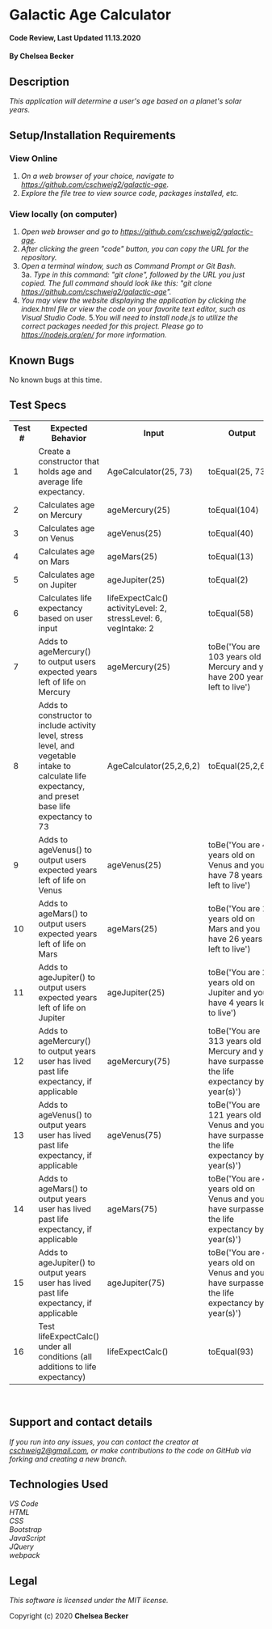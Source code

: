 # Galactic Age Calculator

#### Code Review, Last Updated 11.13.2020

#### **By Chelsea Becker**

## Description

_This application will determine a user's age based on a planet's solar years._

## Setup/Installation Requirements
### View Online
1. _On a web browser of your choice, navigate to https://github.com/cschweig2/galactic-age._
2. _Explore the file tree to view source code, packages installed, etc._

### View locally (on computer)
1. _Open web browser and go to https://github.com/cschweig2/galactic-age._
2. _After clicking the green "code" button, you can copy the URL for the repository._
3. _Open a terminal window, such as Command Prompt or Git Bash._<br>
  3a. _Type in this command: "git clone", followed by the URL you just copied. The full command should look like this: "git clone https://github.com/cschweig2/galactic-age"._
4. _You may view the website displaying the application by clicking the index.html file or view the code on your favorite text editor, such as Visual Studio Code._
5._You will need to install node.js to utilize the correct packages needed for this project. Please go to https://nodejs.org/en/ for more information._

## Known Bugs

No known bugs at this time.

## Test Specs

<table>
  <tr>
    <th>Test #</th>
    <th>Expected Behavior</th>
    <th>Input</th>
    <th>Output</th>
  </tr>
  <tr>
    <td>1</td>
    <td>Create a constructor that holds age and average life expectancy.
    <td>AgeCalculator(25, 73)</td>
    <td>toEqual(25, 73)</td>
  </tr>
  <tr>
    <td>2</td>
    <td>Calculates age on Mercury</td>
    <td>ageMercury(25)</td>
    <td>toEqual(104)</td>
  </tr>
  <tr>
    <td>3</td>
    <td>Calculates age on Venus</td>
    <td>ageVenus(25)</td>
    <td>toEqual(40)</td>
  </tr>
  <tr>
    <td>4</td>
    <td>Calculates age on Mars</td>
    <td>ageMars(25)</td>
    <td>toEqual(13)</td>
  </tr>
  <tr>
    <td>5</td>
    <td>Calculates age on Jupiter</td>
    <td>ageJupiter(25)</td>
    <td>toEqual(2)</td>
  </tr>
  <tr>
    <td>6</td>
    <td>Calculates life expectancy based on user input</td>
    <td>lifeExpectCalc()<br>activityLevel: 2, stressLevel: 6, vegIntake: 2</td>
    <td>toEqual(58)</td>
  </tr>
  <tr>
    <td>7</td>
    <td>Adds to ageMercury() to output users expected years left of life on Mercury</td>
    <td>ageMercury(25)</td>
    <td>toBe('You are 103 years old on Mercury and you have 200 years left to live')</td>
  </tr>
  <tr>
    <td>8</td>
    <td>Adds to constructor to include activity level, stress level, and vegetable intake to calculate life expectancy, and preset base life expectancy to 73</td>
    <td>AgeCalculator(25,2,6,2)</td>
    <td>toEqual(25,2,6,2)</td>
  </tr>
  <tr>
    <td>9</td>
    <td>Adds to ageVenus() to output users expected years left of life on Venus</td>
    <td>ageVenus(25)</td>
    <td>toBe('You are 40 years old on Venus and you have 78 years left to live')</td>
  </tr>
  <tr>
    <td>10</td>
    <td>Adds to ageMars() to output users expected years left of life on Mars</td>
    <td>ageMars(25)</td>
    <td>toBe('You are 13 years old on Mars and you have 26 years left to live')</td>
  </tr>
  <tr>
    <td>11</td>
    <td>Adds to ageJupiter() to output users expected years left of life on Jupiter</td>
    <td>ageJupiter(25)</td>
    <td>toBe('You are 2 years old on Jupiter and you have 4 years left to live')</td>
  </tr>
  <tr>
    <td>12</td>
    <td>Adds to ageMercury() to output years user has lived past life expectancy, if applicable</td>
    <td>ageMercury(75)</td>
    <td>toBe('You are 313 years old on Mercury and you have surpassed the life expectancy by 9 year(s)')</td>
  </tr>
  <tr>
    <td>13</td>
    <td>Adds to ageVenus() to output years user has lived past life expectancy, if applicable</td>
    <td>ageVenus(75)</td>
    <td>toBe('You are 121 years old on Venus and you have surpassed the life expectancy by 3 year(s)')</td>
  </tr>
  <tr>
    <td>14</td>
    <td>Adds to ageMars() to output years user has lived past life expectancy, if applicable</td>
    <td>ageMars(75)</td>
    <td>toBe('You are 40 years old on Venus and you have surpassed the life expectancy by 1 year(s)')</td>
  </tr>
  <tr>
    <td>15</td>
    <td>Adds to ageJupiter() to output years user has lived past life expectancy, if applicable</td>
    <td>ageJupiter(75)</td>
    <td>toBe('You are 40 years old on Venus and you have surpassed the life expectancy by 1 year(s)')
  </tr>
  <tr>
    <td>16</td>
    <td>Test lifeExpectCalc() under all conditions (all additions to life expectancy)</td>
    <td>lifeExpectCalc()</td>
    <td>toEqual(93)</td>
  </tr>
</table>
<br>


## Support and contact details

_If you run into any issues, you can contact the creator at cschweig2@gmail.com, or make contributions to the code on GitHub via forking and creating a new branch._

## Technologies Used

_VS Code_ <br>
_HTML_ <br>
_CSS_ <br>
_Bootstrap_ <br>
_JavaScript_ <br>
_JQuery_ <br>
_webpack_

## Legal

*This software is licensed under the MIT license.*

Copyright (c) 2020 **Chelsea Becker**